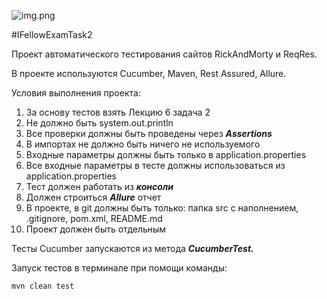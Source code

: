 ![img.png](https://encrypted-tbn0.gstatic.com/images?q=tbn:ANd9GcQ9w1IkggFsbXI-R8UP-_IDQm-2I2JX6m0vikF5SsFf&s)

#IFellowExamTask2

Проект автоматического тестирования сайтов RickAndMorty и ReqRes.

В проекте используются Cucumber, Maven, Rest Assured, Allure.

Условия выполнения проекта:

1. За основу тестов взять Лекцию 6 задача 2
2. Не должно быть system.out.println
3. Все проверки должны быть проведены через ***Assertions***
4. В импортах не должно быть ничего не используемого
5. Входные параметры должны быть только в application.properties
6. Все входные параметры в тесте должны использоваться из application.properties
7. Тест должен работать из ***консоли***
8. Должен строиться ***Allure*** отчет
9. В проекте, в git должны быть только: папка src с наполнением, .gitignore, pom.xml, README.md
10. Проект должен быть отдельным

Тесты  Cucumber запускаются из метода ***CucumberTest.***

Запуск тестов в терминале при помощи команды:

    mvn clean test
   
